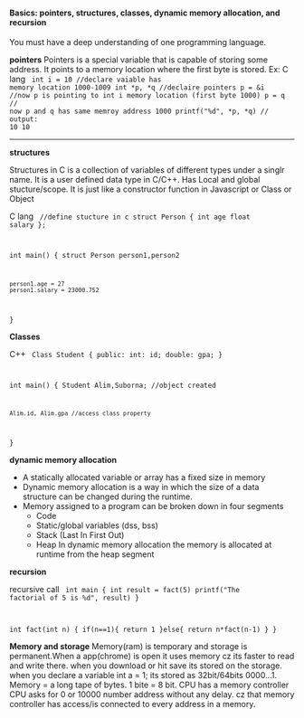 #### Basics: pointers, structures, classes, dynamic memory allocation, and recursion

You must have a deep understanding of one programming language. <br>

<b>pointers</b>
Pointers is a special variable that is capable of storing some address. It points to a memory location where the first byte is stored.
Ex:
C lang
<code>
int i = 10 //declare vaiable has memory location 1000-1009
int *p, *q //declaire pointers
p = &i //now p is pointing to int i memory location (first byte 1000)
p = q // now p and q has same memroy address 1000
printf("%d", *p, *q) // output: 10 10
</code>

---

<b>structures</b>

Structures in C is a collection of variables of different types under a singlr name. It is a user defined data type in C/C++. Has Local and global stucture/scope. It is just like a constructor function in Javascript or Class or Object

C lang
<code>
//define stucture in c
struct Person
{
int age
float salary
};

int main()
{
struct Person person1,person2

    person1.age = 27
    person1.salary = 23000.752

}
</code>

<b>Classes</b>

C++
<code>
Class Student
{
public:
int: id;
double: gpa;
}

int main()
{
Student Alim,Suborna; //object created

    Alim.id, Alim.gpa //access class property

}
</code>

<b>dynamic memory allocation</b>

- A statically allocated variable or array has a fixed size in memory <br>
- Dynamic memory allocation is a way in which the size of a data structure can be changed during the runtime. <br>
- Memory assigned to a program can be broken down in four segments
  - Code
  - Static/global variables (dss, bss)
  - Stack (Last In First Out)
  - Heap In dynamic memory allocation the memory is allocated at runtime from the heap segment

<b>recursion</b>

recursive call
<code>
int main
{
int result = fact(5)
printf("The factorial of 5 is %d", result)
}

int fact(int n)
{
if(n==1){
return 1
}else{
return n\*fact(n-1)
}
}
</code>

<b>Memory and storage</b>
Memory(ram) is temporary and storage is permanent.When a app(chrome) is open it uses memory cz its faster to read and write there. when you download or hit save its stored on the storage. when you declare a variable int a = 1; its stored as 32bit/64bits 0000...1.
Memory = a long tape of bytes. 1 bite = 8 bit. CPU has a memory controller CPU asks for 0 or 10000 number address without any delay. cz that memory controller has access/is connected to every address in a memory.
